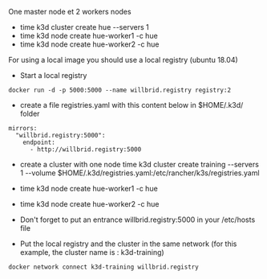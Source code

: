 One master node et 2 workers nodes

- time k3d cluster create hue --servers 1
- time k3d node create hue-worker1 -c hue
- time k3d node create hue-worker2 -c hue


For using a local image you should use a local registry (ubuntu 18.04)

- Start a local registry 
```
docker run -d -p 5000:5000 --name willbrid.registry registry:2
```

- create a file registries.yaml with this content below in $HOME/.k3d/ folder
```
mirrors:
  "willbrid.registry:5000":
    endpoint:
      - http://willbrid.registry:5000
```

- create a cluster with one node
time k3d cluster create training --servers 1 --volume $HOME/.k3d/registries.yaml:/etc/rancher/k3s/registries.yaml
- time k3d node create hue-worker1 -c hue
- time k3d node create hue-worker2 -c hue

- Don't forget to put an entrance willbrid.registry:5000 in your /etc/hosts file

- Put the local registry and the cluster in the same network (for this example, the cluster name is : k3d-training)
```
docker network connect k3d-training willbrid.registry
```